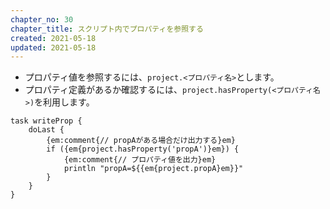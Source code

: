 ```yaml
---
chapter_no: 30
chapter_title: スクリプト内でプロパティを参照する
created: 2021-05-18
updated: 2021-05-18
---
```

- プロパティ値を参照するには、`project.<プロパティ名>`とします。
- プロパティ定義があるか確認するには、`project.hasProperty(<プロパティ名>)`を利用します。

```
task writeProp {
    doLast {
        {em:comment{// propAがある場合だけ出力する}em}
        if ({em{project.hasProperty('propA')}em}) {
            {em:comment{// プロパティ値を出力}em}
            println "propA=${{em{project.propA}em}}"
        }
    }
}
```